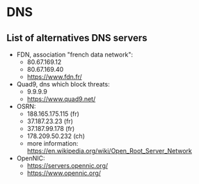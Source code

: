 # DNS

## List of alternatives DNS servers

- FDN, association "french data network":
  - 80.67.169.12
  - 80.67.169.40
  - https://www.fdn.fr/
- Quad9, dns which block threats:
  - 9.9.9.9
  - https://www.quad9.net/ 
- OSRN:
  - 188.165.175.115 (fr)
  - 37.187.23.23 (fr)
  - 37.187.99.178 (fr)
  - 178.209.50.232 (ch)
  - more information: https://en.wikipedia.org/wiki/Open_Root_Server_Network
- OpenNIC:
  - https://servers.opennic.org/ 
  - https://www.opennic.org/

